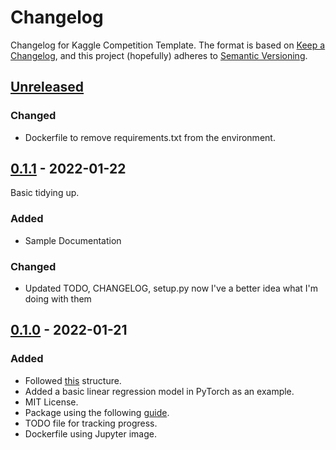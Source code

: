 # Changelog

Changelog for Kaggle Competition Template.
The format is based on [Keep a Changelog](https://keepachangelog.com/en/1.0.0/),
and this project (hopefully) adheres to [Semantic Versioning](https://semver.org/spec/v2.0.0.html).

## [Unreleased]

### Changed

- Dockerfile to remove requirements.txt from the environment.

## [0.1.1] - 2022-01-22

Basic tidying up.

### Added

- Sample Documentation

### Changed

- Updated TODO, CHANGELOG, setup.py now I've a better idea what I'm doing with them

## [0.1.0] - 2022-01-21

### Added

- Followed [this](https://docs.python-guide.org/writing/structure/) structure.
- Added a basic linear regression model in PyTorch as an example.
- MIT License.
- Package using the following [guide](https://packaging.python.org/en/latest/tutorials/packaging-projects/).
- TODO file for tracking progress.
- Dockerfile using Jupyter image.

[Unreleased]: https://github.com/evanmahony/kaggleTemplate/compare/v0.1.1...HEAD
[0.1.1]: https://github.com/evanmahony/kaggleTemplate/releases/tag/v0.1.1 
[0.1.0]: https://github.com/evanmahony/kaggleTemplate/releases/tag/v0.1.0 


